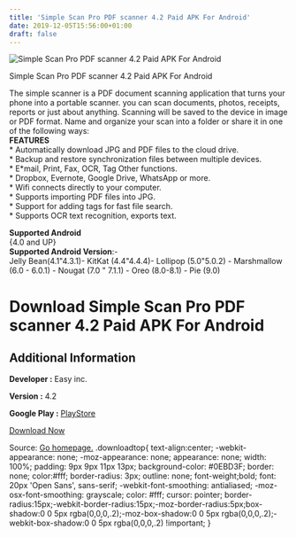 ```yaml
---
title: 'Simple Scan Pro PDF scanner 4.2 Paid APK For Android'
date: 2019-12-05T15:56:00+01:00
draft: false
---
```


![Simple Scan Pro PDF scanner 4.2 Paid APK For Android](https://i0.wp.com/apkhome.net/wp-content/uploads/2019/12/Simple-Scan-Pro-PDF-scanner-4.2-Paid.png "Simple Scan Pro PDF scanner 4.2 Paid APK For Android")

  

Simple Scan Pro PDF scanner 4.2 Paid APK For Android

The simple scanner is a PDF document scanning application that turns your phone into a portable scanner. you can scan documents, photos, receipts, reports or just about anything. Scanning will be saved to the device in image or PDF format. Name and organize your scan into a folder or share it in one of the following ways:  
**FEATURES**  
\* Automatically download JPG and PDF files to the cloud drive.  
\* Backup and restore synchronization files between multiple devices.  
\* E\*mail, Print, Fax, OCR, Tag Other functions.  
\* Dropbox, Evernote, Google Drive, WhatsApp or more.  
\* Wifi connects directly to your computer.  
\* Supports importing PDF files into JPG.  
\* Support for adding tags for fast file search.  
\* Supports OCR text recognition, exports text.

**Supported Android**  
{4.0 and UP}  
**Supported Android Version**:-  
Jelly Bean(4.1"4.3.1)- KitKat (4.4"4.4.4)- Lollipop (5.0"5.0.2) - Marshmallow (6.0 - 6.0.1) - Nougat (7.0 " 7.1.1) - Oreo (8.0-8.1) - Pie (9.0)

Download Simple Scan Pro PDF scanner 4.2 Paid APK For Android
=============================================================

Additional Information
----------------------

**Developer :** Easy inc.

**Version :** 4.2

**Google Play :** [PlayStore](https://play.google.com/store/apps/details?id=com.simplescan.scanner.pro)

  

[Download Now](https://store4app.co/post/simple-scan-pro-pdf-scanner-4-2-paid-apk-for-android_1575557647)

  
Source: [Go homepage.](https://store4app.co/post/simple-scan-pro-pdf-scanner-4-2-paid-apk-for-android_1575557647) .downloadtop{ text-align:center; -webkit-appearance: none; -moz-appearance: none; appearance: none; width: 100%; padding: 9px 9px 11px 13px; background-color: #0EBD3F; border: none; color:#fff; border-radius: 3px; outline: none; font-weight;bold; font: 20px 'Open Sans', sans-serif; -webkit-font-smoothing: antialiased; -moz-osx-font-smoothing: grayscale; color: #fff; cursor: pointer; border-radius:15px;-webkit-border-radius:15px;-moz-border-radius:5px;box-shadow:0 0 5px rgba(0,0,0,.2);-moz-box-shadow:0 0 5px rgba(0,0,0,.2);-webkit-box-shadow:0 0 5px rgba(0,0,0,.2) !important; }